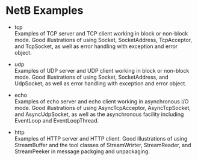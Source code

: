# NetB Examples

- tcp  
Examples of TCP server and TCP client working in block or non-block mode. Good illustrations of using Socket, SocketAddress, TcpAcceptor, and TcpSocket, as well as error handling with exception and error object.  

- udp  
Examples of UDP server and UDP client working in block or non-block mode. Good illustrations of using Socket, SocketAddress, and UdpSocket, as well as error handling with exception and error object. 

- echo    
Examples of echo server and echo client working in asynchronous I/O mode. Good illustrations of using AsyncTcpAcceptor, AsyncTcpSocket, and AsyncUdpSocket, as well as the asynchronous facility including EventLoop and EventLoopThread. 

- http  
Examples of HTTP server and HTTP client. Good illustrations of using StreamBuffer and the tool classes of StreamWrirter, StreamReader, and StreamPeeker in message packging and unpackaging.  
